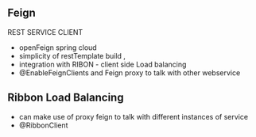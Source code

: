 
## Feign

REST SERVICE CLIENT
 - openFeign spring cloud
 - simplicity of restTemplate build ,
 - integration with RIBON - client side Load balancing
 - @EnableFeignClients and Feign proxy to talk with other webservice
 
 ## Ribbon Load Balancing
 
 - can make use of proxy feign to talk with different instances of service
 - @RibbonClient 